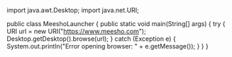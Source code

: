 import java.awt.Desktop;
import java.net.URI;

public class MeeshoLauncher {
    public static void main(String[] args) {
        try {
            URI url = new URI("https://www.meesho.com");
            Desktop.getDesktop().browse(url);
        } catch (Exception e) {
            System.out.println("Error opening browser: " + e.getMessage());
        }
    }
}
